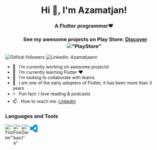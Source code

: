 <h1 align="center"> Hi 👋, I'm Azamatjan!</a></h1>
<h3 align="center">A Flutter programmer❤️</h3>
<h3 align="center">
 &ensp;See my awesome projects on Play Store: 
<a href="https://play.google.com/store/apps/dev?id=6432041994746338247">Discover</a> <img align="center" alt=“PlayStore” width="46px" src="https://www.vectorlogo.zone/logos/google_play/google_play-icon.svg" /> 
</h3>

![GitHub followers](https://img.shields.io/github/followers/Azamatjan?logo=GitHub&style=for-the-badge)
![Linkedin: Azamatjaann](https://img.shields.io/badge/-CONNECT-blue?style=for-the-badge&logo=Linkedin&link=https://www.linkedin.com/in/Azamatjan/)


- 🔭 &ensp;I’m currently working on awesome projects!
- 🌱 &ensp;I’m currently learning Flutter ❤️
- 👯 &ensp;I’m looking to collaborate with teams
- 🗿 &ensp;I am one of the early adopters of Flutter, it has been more than 3 years
- ⚡ &ensp;Fun fact: I love reading & podcasts
- 📫 &ensp;How to reach me: <a href="https://www.linkedin.com/in/Azamatjan/">Linkedin</a>


### Languages and Tools
<img align="left" alt=“Flutter” width="26px" src="https://www.vectorlogo.zone/logos/flutterio/flutterio-icon.svg" />
<img align="left" alt=“Firebase” width="26px" src="https://www.vectorlogo.zone/logos/firebase/firebase-icon.svg" />
<img align="left" alt=“Dart” width="26px" src="https://www.vectorlogo.zone/logos/dartlang/dartlang-icon.svg" />
<img align="left" alt=“Github” width="26px" src="https://raw.githubusercontent.com/github/explore/80688e429a7d4ef2fca1e82350fe8e3517d3494d/topics/visual-studio-code/visual-studio-code.png" />



<br />
<br />

